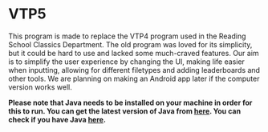 VTP5
====

This program is made to replace the VTP4 program used in the Reading School Classics Department. The old program was loved for its simplicity, but it could be hard to use and lacked some much-craved features. Our aim is to simplify the user experience by changing the UI, making life easier when inputting, allowing for different filetypes and adding leaderboards and other tools. We are planning on making an Android app later if the computer version works well.

**Please note that Java needs to be installed on your machine in order for this to run. You can get the latest version of Java from [here](https://java.com/en/download/). You can check if you have Java [here](https://java.com/en/download/installed.jsp?detect=jre&try=1).**
